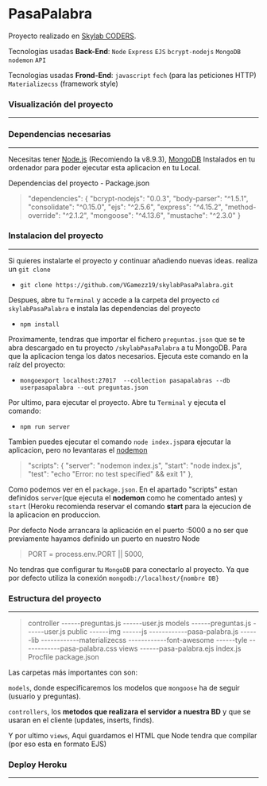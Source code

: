 # PasaPalabra
Proyecto realizado en [Skylab CODERS][4]. 

Tecnologias usadas **Back-End**: `Node` `Express` `EJS` `bcrypt-nodejs` `MongoDB` `nodemon` `API`

Tecnologias usadas **Frond-End**: `javascript` `fech` (para las peticiones HTTP) `Materializecss`  (framework style)

### Visualización del proyecto
-------------


### Dependencias necesarias
-------------
Necesitas tener [Node.js][1] (Recomiendo la v8.9.3), [MongoDB][2] Instalados en tu ordenador para poder ejecutar esta aplicacion en tu Local.

Dependencias del proyecto - Package.json 
>"dependencies": {
>    "bcrypt-nodejs": "0.0.3",
  >  "body-parser": "^1.5.1",
>    "consolidate": "^0.15.0",
>    "ejs": "^2.5.6",
 >   "express": "^4.15.2",
  >  "method-override": "^2.1.2",
   > "mongoose": "^4.13.6",
  >  "mustache": "^2.3.0"
  >}
  

### Instalacion del proyecto
-------------
Si quieres instalarte el proyecto y continuar añadiendo nuevas ideas. realiza un `git clone`


- `git clone https://github.com/VGamezz19/skylabPasaPalabra.git`

Despues,  abre tu `Terminal` y accede a la carpeta del proyecto `cd skylabPasaPalabra` e instala las dependencias del proyecto 

 - `npm install`

Proximamente, tendras que importar el fichero `preguntas.json` que se te abra descargado en tu proyecto `/skylabPasaPalabra` a tu MongoDB. Para que la aplicacion tenga los datos necesarios. Ejecuta este comando en la raíz del proyecto: 

- `mongoexport localhost:27017  --collection pasapalabras --db userpasapalabra --out preguntas.json `

Por ultimo, para ejecutar el proyecto. Abre tu `Terminal` y ejecuta el comando: 

- `npm run server`

Tambien puedes ejecutar el comando `node index.js`para ejecutar la aplicacion, pero no levantaras el [nodemon][3]

>  "scripts": {
>  "server": "nodemon index.js",
 > "start": "node index.js",
 >"test": "echo \"Error: no test specified\" && exit 1"
 > },

Como podemos ver  en el `package.json`. En el apartado "scripts" estan definidos `server`(que ejecuta el **nodemon** como he comentado antes) y `start` (Heroku recomienda reservar el comando **start** para la ejecucion de la aplicacion en produccion. 

Por defecto Node arrancara la aplicación en el puerto :5000 a no ser que previamente hayamos definido un puerto en nuestro Node 

>PORT = process.env.PORT || 5000,

No tendras que configurar tu `MongoDB` para conectarlo al proyecto. Ya que por defecto utiliza la conexión `mongodb://localhost/{nombre DB}`

### Estructura del proyecto
-------------
>controller
>------preguntas.js
>------user.js
>models
>------preguntas.js
>------user.js
>public
>------img
>------js
>------------pasa-palabra.js
>------lib
>------------materializecss
>------------font-awesome
>------tyle
>------------pasa-palabra.css
>views
>------pasa-palabra.ejs
>index.js
>Procfile
>package.json

Las carpetas más importantes con son: 

`models`, donde especificaremos los modelos que `mongoose` ha de seguir (usuario y preguntas).

 `controllers`, los **metodos que realizara el servidor a nuestra BD** y que se usaran en el cliente (updates, inserts, finds).
 
  Y por ultimo `views`, Aqui guardamos el HTML que Node tendra que compilar (por eso esta en formato EJS)

[1]: https://nodejs.org/es/
[2]: https://docs.mongodb.com/manual/installation/
[3]: https://nodemon.io/
[4]:http://www.skylabcoders.com/es

### Deploy Heroku
-------------